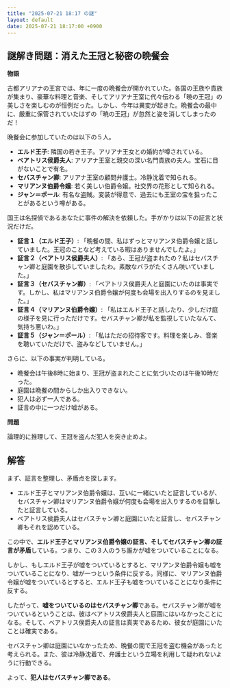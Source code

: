 ```yaml
---
title: "2025-07-21 18:17 の謎"
layout: default
date: 2025-07-21 18:17:00 +0900
---
```

## 謎解き問題：消えた王冠と秘密の晩餐会

**物語**

古都アリアナの王宮では、年に一度の晩餐会が開かれていた。各国の王族や貴族が集まり、豪華な料理と音楽、そしてアリアナ王室に代々伝わる「暁の王冠」の美しさを楽しむのが恒例だった。しかし、今年は異変が起きた。晩餐会の最中に、厳重に保管されていたはずの「暁の王冠」が忽然と姿を消してしまったのだ！

晩餐会に参加していたのは以下の５人。

*   **エルド王子**: 隣国の若き王子。アリアナ王女との婚約が噂されている。
*   **ベアトリス侯爵夫人**: アリアナ王室と親交の深い名門貴族の夫人。宝石に目がないことで有名。
*   **セバスチャン卿**: アリアナ王室の顧問弁護士。冷静沈着で知られる。
*   **マリアンヌ伯爵令嬢**: 若く美しい伯爵令嬢。社交界の花形として知られる。
*   **ジャン＝ポール**: 有名な盗賊。変装が得意で、過去にも王室の宝を狙ったことがあるという噂がある。

国王は名探偵であるあなたに事件の解決を依頼した。手がかりは以下の証言と状況だけだ。

*   **証言１（エルド王子）**: 「晩餐の間、私はずっとマリアンヌ伯爵令嬢と話していました。王冠のことなど考えている暇はありませんでしたよ。」
*   **証言２（ベアトリス侯爵夫人）**: 「あら、王冠が盗まれたの？私はセバスチャン卿と庭園を散歩していましたわ。素敵なバラがたくさん咲いていました。」
*   **証言３（セバスチャン卿）**: 「ベアトリス侯爵夫人と庭園にいたのは事実です。しかし、私はマリアンヌ伯爵令嬢が何度も会場を出入りするのを見ました。」
*   **証言４（マリアンヌ伯爵令嬢）**: 「私はエルド王子と話したり、少しだけ庭の様子を見に行っただけです。セバスチャン卿が私を監視していたなんて、気持ち悪いわ。」
*   **証言５（ジャン＝ポール）**: 「私はただの招待客です。料理を楽しみ、音楽を聴いていただけで、盗みなどしていません。」

さらに、以下の事実が判明している。

*   晩餐会は午後8時に始まり、王冠が盗まれたことに気づいたのは午後10時だった。
*   庭園は晩餐の間からしか出入りできない。
*   犯人は必ず一人である。
*   証言の中に一つだけ嘘がある。

**問題**

論理的に推理して、王冠を盗んだ犯人を突き止めよ。

## 解答

まず、証言を整理し、矛盾点を探します。

*   エルド王子とマリアンヌ伯爵令嬢は、互いに一緒にいたと証言しているが、セバスチャン卿はマリアンヌ伯爵令嬢が何度も会場を出入りするのを目撃したと証言している。
*   ベアトリス侯爵夫人はセバスチャン卿と庭園にいたと証言し、セバスチャン卿もそれを認めている。

この中で、**エルド王子とマリアンヌ伯爵令嬢の証言、そしてセバスチャン卿の証言が矛盾**している。つまり、この３人のうち誰かが嘘をついていることになる。

しかし、もしエルド王子が嘘をついているとすると、マリアンヌ伯爵令嬢も嘘をついていることになり、嘘が一つという条件に反する。同様に、マリアンヌ伯爵令嬢が嘘をついているとすると、エルド王子も嘘をついていることになり条件に反する。

したがって、**嘘をついているのはセバスチャン卿**である。セバスチャン卿が嘘をついているということは、彼はベアトリス侯爵夫人と庭園にはいなかったことになる。そして、ベアトリス侯爵夫人の証言は真実であるため、彼女が庭園にいたことは確実である。

セバスチャン卿は庭園にいなかったため、晩餐の間で王冠を盗む機会があったと考えられる。また、彼は冷静沈着で、弁護士という立場を利用して疑われないように行動できる。

よって、**犯人はセバスチャン卿である**。
